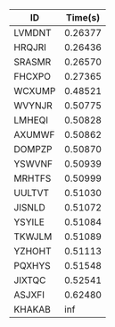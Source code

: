 |ID|Time(s)|
|-|-|
|LVMDNT|0.26377|
|HRQJRI|0.26436|
|SRASMR|0.26570|
|FHCXPO|0.27365|
|WCXUMP|0.48521|
|WVYNJR|0.50775|
|LMHEQI|0.50828|
|AXUMWF|0.50862|
|DOMPZP|0.50870|
|YSWVNF|0.50939|
|MRHTFS|0.50999|
|UULTVT|0.51030|
|JISNLD|0.51072|
|YSYILE|0.51084|
|TKWJLM|0.51089|
|YZHOHT|0.51113|
|PQXHYS|0.51548|
|JIXTQC|0.52541|
|ASJXFI|0.62480|
|KHAKAB|inf|
